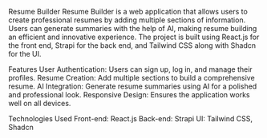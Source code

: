Resume Builder
Resume Builder is a web application that allows users to create professional resumes by adding multiple sections of information. Users can generate summaries with the help of AI, making resume building an efficient and innovative experience. The project is built using React.js for the front end, Strapi for the back end, and Tailwind CSS along with Shadcn for the UI.

Features
User Authentication: Users can sign up, log in, and manage their profiles.
Resume Creation: Add multiple sections to build a comprehensive resume.
AI Integration: Generate resume summaries using AI for a polished and professional look.
Responsive Design: Ensures the application works well on all devices.

Technologies Used
Front-end: React.js
Back-end: Strapi
UI: Tailwind CSS, Shadcn
